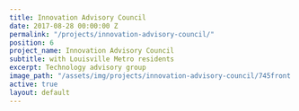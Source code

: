 ```yaml
---
title: Innovation Advisory Council
date: 2017-08-28 00:00:00 Z
permalink: "/projects/innovation-advisory-council/"
position: 6
project_name: Innovation Advisory Council
subtitle: with Louisville Metro residents
excerpt: Technology advisory group
image_path: "/assets/img/projects/innovation-advisory-council/745front.jpg"
active: true
layout: default
---
```

